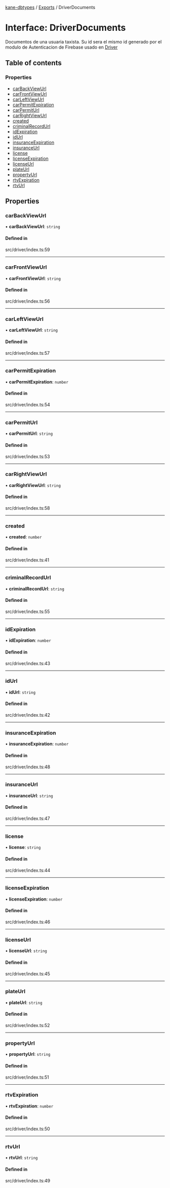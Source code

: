 [kane-dbtypes](../README.md) / [Exports](../modules.md) / DriverDocuments

# Interface: DriverDocuments

Documentos de una usuaria taxista. Su id sera el mismo
id generado por el modulo de Autenticacion de Firebase usado
en [Driver](Driver.md)

## Table of contents

### Properties

- [carBackViewUrl](DriverDocuments.md#carbackviewurl)
- [carFrontViewUrl](DriverDocuments.md#carfrontviewurl)
- [carLeftViewUrl](DriverDocuments.md#carleftviewurl)
- [carPermitExpiration](DriverDocuments.md#carpermitexpiration)
- [carPermitUrl](DriverDocuments.md#carpermiturl)
- [carRightViewUrl](DriverDocuments.md#carrightviewurl)
- [created](DriverDocuments.md#created)
- [criminalRecordUrl](DriverDocuments.md#criminalrecordurl)
- [idExpiration](DriverDocuments.md#idexpiration)
- [idUrl](DriverDocuments.md#idurl)
- [insuranceExpiration](DriverDocuments.md#insuranceexpiration)
- [insuranceUrl](DriverDocuments.md#insuranceurl)
- [license](DriverDocuments.md#license)
- [licenseExpiration](DriverDocuments.md#licenseexpiration)
- [licenseUrl](DriverDocuments.md#licenseurl)
- [plateUrl](DriverDocuments.md#plateurl)
- [propertyUrl](DriverDocuments.md#propertyurl)
- [rtvExpiration](DriverDocuments.md#rtvexpiration)
- [rtvUrl](DriverDocuments.md#rtvurl)

## Properties

### carBackViewUrl

• **carBackViewUrl**: `string`

#### Defined in

src/driver/index.ts:59

___

### carFrontViewUrl

• **carFrontViewUrl**: `string`

#### Defined in

src/driver/index.ts:56

___

### carLeftViewUrl

• **carLeftViewUrl**: `string`

#### Defined in

src/driver/index.ts:57

___

### carPermitExpiration

• **carPermitExpiration**: `number`

#### Defined in

src/driver/index.ts:54

___

### carPermitUrl

• **carPermitUrl**: `string`

#### Defined in

src/driver/index.ts:53

___

### carRightViewUrl

• **carRightViewUrl**: `string`

#### Defined in

src/driver/index.ts:58

___

### created

• **created**: `number`

#### Defined in

src/driver/index.ts:41

___

### criminalRecordUrl

• **criminalRecordUrl**: `string`

#### Defined in

src/driver/index.ts:55

___

### idExpiration

• **idExpiration**: `number`

#### Defined in

src/driver/index.ts:43

___

### idUrl

• **idUrl**: `string`

#### Defined in

src/driver/index.ts:42

___

### insuranceExpiration

• **insuranceExpiration**: `number`

#### Defined in

src/driver/index.ts:48

___

### insuranceUrl

• **insuranceUrl**: `string`

#### Defined in

src/driver/index.ts:47

___

### license

• **license**: `string`

#### Defined in

src/driver/index.ts:44

___

### licenseExpiration

• **licenseExpiration**: `number`

#### Defined in

src/driver/index.ts:46

___

### licenseUrl

• **licenseUrl**: `string`

#### Defined in

src/driver/index.ts:45

___

### plateUrl

• **plateUrl**: `string`

#### Defined in

src/driver/index.ts:52

___

### propertyUrl

• **propertyUrl**: `string`

#### Defined in

src/driver/index.ts:51

___

### rtvExpiration

• **rtvExpiration**: `number`

#### Defined in

src/driver/index.ts:50

___

### rtvUrl

• **rtvUrl**: `string`

#### Defined in

src/driver/index.ts:49
